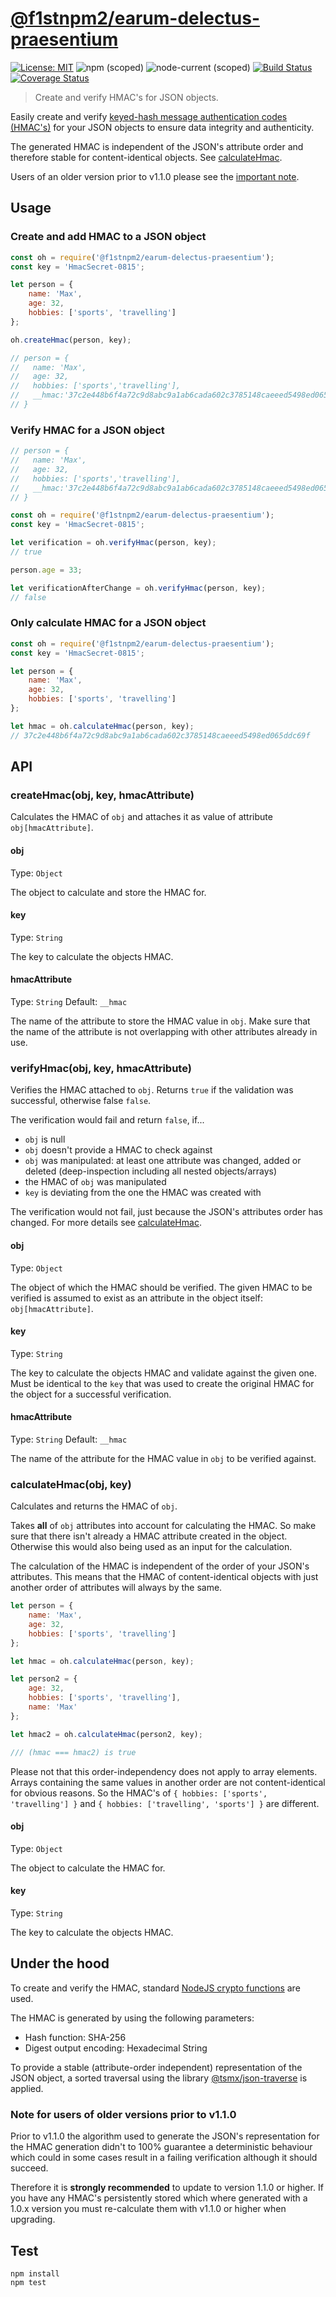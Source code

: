# [**@f1stnpm2/earum-delectus-praesentium**](https://github.com/f1stnpm2/earum-delectus-praesentium)

[![License: MIT](https://img.shields.io/badge/License-MIT-blue.svg)](https://opensource.org/licenses/MIT)
![npm (scoped)](https://img.shields.io/npm/v/@f1stnpm2/earum-delectus-praesentium)
![node-current (scoped)](https://img.shields.io/node/v/@f1stnpm2/earum-delectus-praesentium)
[![Build Status](https://img.shields.io/github/actions/workflow/status/f1stnpm2/earum-delectus-praesentium/git-build.yml?branch=master)](https://img.shields.io/github/actions/workflow/status/f1stnpm2/earum-delectus-praesentium/git-build.yml?branch=master)
[![Coverage Status](https://coveralls.io/repos/github/f1stnpm2/earum-delectus-praesentium/badge.svg?branch=master)](https://coveralls.io/github/f1stnpm2/earum-delectus-praesentium?branch=master)

> Create and verify HMAC's for JSON objects.

Easily create and verify [keyed-hash message authentication codes (HMAC's)](https://en.wikipedia.org/wiki/HMAC) for your JSON objects to ensure data integrity and authenticity.

The generated HMAC is independent of the JSON's attribute order and therefore stable for content-identical objects. See [calculateHmac](#calculatehmacobj-key).

Users of an older version prior to v1.1.0 please see the [important note](#note-for-users-of-older-versions-prior-to-v110).

## Usage

### Create and add HMAC to a JSON object

```js
const oh = require('@f1stnpm2/earum-delectus-praesentium');
const key = 'HmacSecret-0815';

let person = {
    name: 'Max',
    age: 32,
    hobbies: ['sports', 'travelling']
};

oh.createHmac(person, key);

// person = {
//   name: 'Max',
//   age: 32,
//   hobbies: ['sports','travelling'],
//   __hmac:'37c2e448b6f4a72c9d8abc9a1ab6cada602c3785148caeeed5498ed065ddc69f'
// }
```

### Verify HMAC for a JSON object

```js
// person = {
//   name: 'Max',
//   age: 32,
//   hobbies: ['sports','travelling'],
//   __hmac:'37c2e448b6f4a72c9d8abc9a1ab6cada602c3785148caeeed5498ed065ddc69f'
// }

const oh = require('@f1stnpm2/earum-delectus-praesentium');
const key = 'HmacSecret-0815';

let verification = oh.verifyHmac(person, key);
// true

person.age = 33;

let verificationAfterChange = oh.verifyHmac(person, key);
// false
```

### Only calculate HMAC for a JSON object

```js
const oh = require('@f1stnpm2/earum-delectus-praesentium');
const key = 'HmacSecret-0815';

let person = {
    name: 'Max',
    age: 32,
    hobbies: ['sports', 'travelling']
};

let hmac = oh.calculateHmac(person, key);
// 37c2e448b6f4a72c9d8abc9a1ab6cada602c3785148caeeed5498ed065ddc69f
```

## API

### createHmac(obj, key, hmacAttribute)

Calculates the HMAC of `obj` and attaches it as value of attribute `obj[hmacAttribute]`.

#### obj

Type: `Object`

The object to calculate and store the HMAC for.

#### key

Type: `String`

The key to calculate the objects HMAC.

#### hmacAttribute

Type: `String`
Default: `__hmac`

The name of the attribute to store the HMAC value in `obj`. Make sure that the name of the attribute is not overlapping with other attributes already in use.

### verifyHmac(obj, key, hmacAttribute)

Verifies the HMAC attached to `obj`. Returns `true` if the validation was successful, otherwise false `false`.

The verification would fail and return `false`, if...
- `obj` is null
- `obj` doesn't provide a HMAC to check against
- `obj` was manipulated: at least one attribute was changed, added or deleted (deep-inspection including all nested objects/arrays)
- the HMAC of `obj` was manipulated
- `key` is deviating from the one the HMAC was created with

The verification would not fail, just because the JSON's attributes order has changed. For more details see [calculateHmac](#calculatehmacobj-key).

#### obj

Type: `Object`

The object of which the HMAC should be verified. The given HMAC to be verified is assumed to exist as an attribute in the object itself: `obj[hmacAttribute]`.

#### key

Type: `String`

The key to calculate the objects HMAC and validate against the given one. Must be identical to the `key` that was used to create the original HMAC for the object for a successful verification.

#### hmacAttribute

Type: `String`
Default: `__hmac`

The name of the attribute for the HMAC value in `obj` to be verified against.

### calculateHmac(obj, key)

Calculates and returns the HMAC of `obj`.

Takes **all** of `obj` attributes into account for calculating the HMAC. So make sure that there isn't already a HMAC attribute created in the object. Otherwise this would also being used as an input for the calculation.

The calculation of the HMAC is independent of the order of your JSON's attributes. This means that the HMAC of content-identical objects with just another order of attributes will always by the same.

```js
let person = {
    name: 'Max',
    age: 32,
    hobbies: ['sports', 'travelling']
};

let hmac = oh.calculateHmac(person, key);

let person2 = {
    age: 32,
    hobbies: ['sports', 'travelling'],
    name: 'Max'
};

let hmac2 = oh.calculateHmac(person2, key);

/// (hmac === hmac2) is true
```

Please not that this order-independency does not apply to array elements. Arrays containing the same values in another order are not content-identical for obvious reasons. So the HMAC's of `{ hobbies: ['sports', 'travelling'] }` and `{ hobbies: ['travelling', 'sports'] }` are different.

#### obj

Type: `Object`

The object to calculate the HMAC for.

#### key

Type: `String`

The key to calculate the objects HMAC.

## Under the hood

To create and verify the HMAC, standard [NodeJS crypto functions](https://nodejs.org/docs/latest-v12.x/api/crypto.html#crypto_class_hmac) are used.

The HMAC is generated by using the following parameters:
- Hash function: SHA-256
- Digest output encoding: Hexadecimal String

To provide a stable (attribute-order independent) representation of the JSON object, a sorted traversal using the library [@tsmx/json-traverse](https://www.npmjs.com/package/@tsmx/json-traverse) is applied.

### Note for users of older versions prior to v1.1.0

Prior to v1.1.0 the algorithm used to generate the JSON's representation for the HMAC generation didn't to 100% guarantee a deterministic behaviour which could in some cases result in a failing verification although it should succeed.

Therefore it is **strongly recommended** to update to version 1.1.0 or higher. If you have any HMAC's persistently stored which where generated with a 1.0.x version you must re-calculate them with v1.1.0 or higher when upgrading.  

## Test

```
npm install
npm test
```